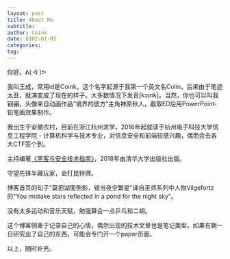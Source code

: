 ```yaml
---
layout: post
title: About Me
subtitle: 
author: Coink
date: 8102-01-01
categories:
tag:
---
```


你好。ᕕ( ᐛ )ᕗ

我叫王成，常用id是Coink，这个名字起源于我第一个英文名Colin，后来由于笔迹太丑，就演变成了现在的样子。大多数情况下发音[kɔɪnk]。当然，你也可以叫我钢镚。头像来自动画作品“境界的彼方”主角神原秋人，截取ED后用PowerPoint-铅笔画效果制作。

我出生于安徽农村，目前在浙江杭州求学，2016年起就读于杭州电子科技大学信息工程学院 - 计算机科学与技术专业，对信息安全和前端较感兴趣，偶而会去各大CTF签个到。

主持编著[《黑客与安全技术指南》](http://www.tup.tsinghua.edu.cn/booksCenter/book_06579101.html)，2018年由清华大学出版社出版。

守望先锋半藏玩家，会打昆特牌。

博客首页的句子"莫把湖面倒影，错当夜空繁星"译自巫师系列中人物Vilgefortz的"You mistake stars reflected in a pond for the night sky"。

没有太多运动和音乐天赋，勉强算会一点乒乓和二胡。

这个博客侧重于记录自己的心情，偶尔出现的技术文章也是笔记类型。如果有朝一日研究出了自己的东西，可能会专门开一个paper页面。

以上，随时补充。